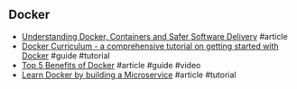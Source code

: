 ## Docker

- [Understanding Docker, Containers and Safer Software Delivery](https://www.sitepoint.com/docker-containers-software-delivery) #article
- [Docker Curriculum -  a comprehensive tutorial on getting started with Docker](http://prakhar.me/docker-curriculum) #guide #tutorial
- [Top 5 Benefits of Docker](http://www.johnzaccone.io/top-5-benefits-of-docker/) #article #guide #video
- [Learn Docker by building a Microservice](http://www.dwmkerr.com/learn-docker-by-building-a-microservice/) #article #tutorial